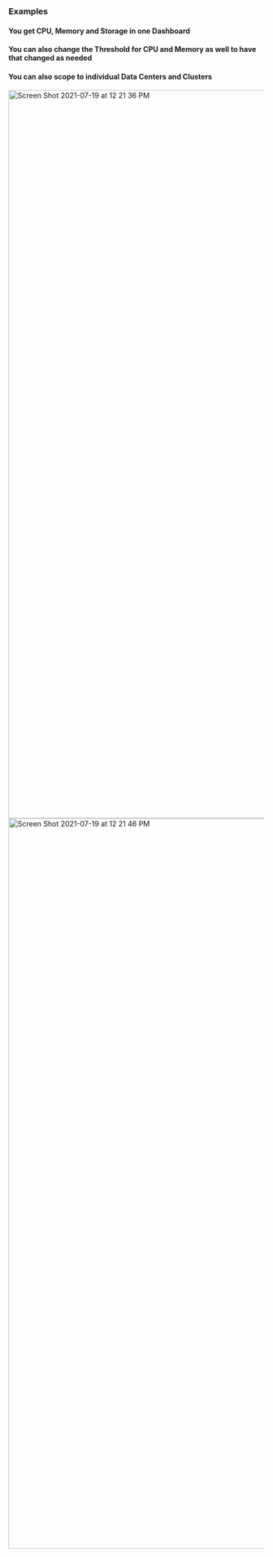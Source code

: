 ### Examples
#### You get CPU, Memory and Storage in one Dashboard
#### You can also change the Threshold for CPU and Memory as well to have that changed as needed
#### You can also scope to individual Data Centers and Clusters
<img width="1434" alt="Screen Shot 2021-07-19 at 12 21 36 PM" src="https://user-images.githubusercontent.com/53303655/126193673-96d9f0f7-5ebb-488d-92be-8cfd8d2bf7d0.png">
<img width="1438" alt="Screen Shot 2021-07-19 at 12 21 46 PM" src="https://user-images.githubusercontent.com/53303655/126193685-c94f5306-12b8-4b5e-83d6-6e866564582f.png">
